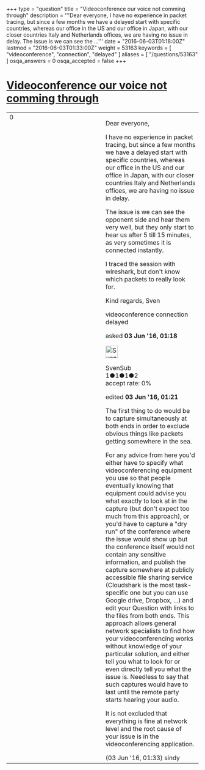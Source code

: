 +++
type = "question"
title = "Videoconference our voice not comming through"
description = '''Dear everyone,  I have no experience in packet tracing, but since a few months we have a delayed start with specific countries, whereas our office in the US and our office in Japan, with our closer countries Italy and Netherlands offices, we are having no issue in delay. The issue is we can see the ...'''
date = "2016-06-03T01:18:00Z"
lastmod = "2016-06-03T01:33:00Z"
weight = 53163
keywords = [ "videoconference", "connection", "delayed" ]
aliases = [ "/questions/53163" ]
osqa_answers = 0
osqa_accepted = false
+++

<div class="headNormal">

# [Videoconference our voice not comming through](/questions/53163/videoconference-our-voice-not-comming-through)

</div>

<div id="main-body">

<div id="askform">

<table id="question-table" style="width:100%;"><colgroup><col style="width: 50%" /><col style="width: 50%" /></colgroup><tbody><tr class="odd"><td style="width: 30px; vertical-align: top"><div class="vote-buttons"><span id="post-53163-upvote" class="ajax-command post-vote up" rel="nofollow" title="I like this post (click again to cancel)"> </span><div id="post-53163-score" class="post-score" title="current number of votes">0</div><span id="post-53163-downvote" class="ajax-command post-vote down" rel="nofollow" title="I dont like this post (click again to cancel)"> </span> <span id="favorite-mark" class="ajax-command favorite-mark" rel="nofollow" title="mark/unmark this question as favorite (click again to cancel)"> </span><div id="favorite-count" class="favorite-count"></div></div></td><td><div id="item-right"><div class="question-body"><p>Dear everyone,</p><p>I have no experience in packet tracing, but since a few months we have a delayed start with specific countries, whereas our office in the US and our office in Japan, with our closer countries Italy and Netherlands offices, we are having no issue in delay.</p><p>The issue is we can see the opponent side and hear them very well, but they only start to hear us after 5 till 15 minutes, as very sometimes it is connected instantly.</p><p>I traced the session with wireshark, but don't know which packets to really look for.</p><p>Kind regards, Sven</p></div><div id="question-tags" class="tags-container tags"><span class="post-tag tag-link-videoconference" rel="tag" title="see questions tagged &#39;videoconference&#39;">videoconference</span> <span class="post-tag tag-link-connection" rel="tag" title="see questions tagged &#39;connection&#39;">connection</span> <span class="post-tag tag-link-delayed" rel="tag" title="see questions tagged &#39;delayed&#39;">delayed</span></div><div id="question-controls" class="post-controls"></div><div class="post-update-info-container"><div class="post-update-info post-update-info-user"><p>asked <strong>03 Jun '16, 01:18</strong></p><img src="https://secure.gravatar.com/avatar/b8f0b08e0d3337e5bc247de201b2fa41?s=32&amp;d=identicon&amp;r=g" class="gravatar" width="32" height="32" alt="SvenSub&#39;s gravatar image" /><p><span>SvenSub</span><br />
<span class="score" title="1 reputation points">1</span><span title="1 badges"><span class="badge1">●</span><span class="badgecount">1</span></span><span title="1 badges"><span class="silver">●</span><span class="badgecount">1</span></span><span title="2 badges"><span class="bronze">●</span><span class="badgecount">2</span></span><br />
<span class="accept_rate" title="Rate of the user&#39;s accepted answers">accept rate:</span> <span title="SvenSub has no accepted answers">0%</span></p></div><div class="post-update-info post-update-info-edited"><p><span> edited <strong>03 Jun '16, 01:21</strong> </span></p></div></div><div id="comments-container-53163" class="comments-container"><span id="53165"></span><div id="comment-53165" class="comment"><div id="post-53165-score" class="comment-score"></div><div class="comment-text"><p>The first thing to do would be to capture simultaneously at both ends in order to exclude obvious things like packets getting somewhere in the sea.</p><p>For any advice from here you'd either have to specify what videoconferencing equipment you use so that people eventually knowing that equipment could advise you what exactly to look at in the capture (but don't expect too much from this approach), or you'd have to capture a "dry run" of the conference where the issue would show up but the conference itself would not contain any sensitive information, and publish the capture somewhere at publicly accessible file sharing service (Cloudshark is the most task-specific one but you can use Google drive, Dropbox, ...) and edit your Question with links to the files from both ends. This approach allows general network specialists to find how your videoconferencing works without knowledge of your particular solution, and either tell you what to look for or even directly tell you what the issue is. Needless to say that such captures would have to last until the remote party starts hearing your audio.</p><p>It is not excluded that everything is fine at network level and the root cause of your issue is in the videoconferencing application.</p></div><div id="comment-53165-info" class="comment-info"><span class="comment-age">(03 Jun '16, 01:33)</span> <span class="comment-user userinfo">sindy</span></div></div></div><div id="comment-tools-53163" class="comment-tools"></div><div class="clear"></div><div id="comment-53163-form-container" class="comment-form-container"></div><div class="clear"></div></div></td></tr></tbody></table>

</div>

</div>


